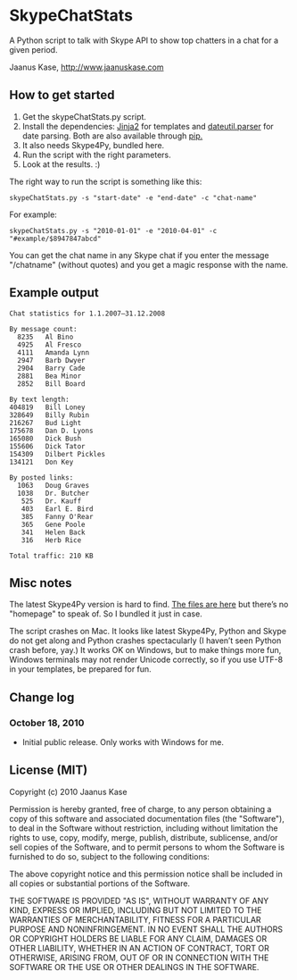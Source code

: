 # SkypeChatStats

A Python script to talk with Skype API to show top chatters in a chat for a given period.

Jaanus Kase, <http://www.jaanuskase.com>

## How to get started

1. Get the skypeChatStats.py script.
1. Install the dependencies: [Jinja2](http://jinja.pocoo.org/) for templates and [dateutil.parser](http://labix.org/python-dateutil) for date parsing. Both are also available through [pip.](http://pip.openplans.org/)
1. It also needs Skype4Py, bundled here.
1. Run the script with the right parameters.
1. Look at the results. :)

The right way to run the script is something like this:

    skypeChatStats.py -s "start-date" -e "end-date" -c "chat-name"

For example:

    skypeChatStats.py -s "2010-01-01" -e "2010-04-01" -c "#example/$8947847abcd"

You can get the chat name in any Skype chat if you enter the message "/chatname" (without quotes) and you get a magic response with the name.

## Example output

	Chat statistics for 1.1.2007–31.12.2008

	By message count:
	  8235   Al Bino
	  4925   Al Fresco
	  4111   Amanda Lynn
	  2947   Barb Dwyer
	  2904   Barry Cade
	  2881   Bea Minor
	  2852   Bill Board

	By text length:
	404819   Bill Loney
	328649   Billy Rubin
	216267   Bud Light
	175678   Dan D. Lyons
	165080   Dick Bush
	155606   Dick Tator
	154309   Dilbert Pickles
	134121   Don Key

	By posted links:
	  1063   Doug Graves
	  1038   Dr. Butcher
	   525   Dr. Kauff
	   403   Earl E. Bird
	   385   Fanny O'Rear
	   365   Gene Poole
	   341   Helen Back
	   316   Herb Rice

	Total traffic: 210 KB

## Misc notes

The latest Skype4Py version is hard to find. [The files are here](http://sourceforge.net/projects/skype4py/files/) but there’s no "homepage" to speak of. So I bundled it just in case.

The script crashes on Mac. It looks like latest Skype4Py, Python and Skype do not get along and Python crashes spectacularly (I haven’t seen Python crash before, yay.) It works OK on Windows, but to make things more fun, Windows terminals may not render Unicode correctly, so if you use UTF-8 in your templates, be prepared for fun.

## Change log

### October 18, 2010

* Initial public release. Only works with Windows for me.

## License (MIT)

Copyright (c) 2010 Jaanus Kase

Permission is hereby granted, free of charge, to any person
obtaining a copy of this software and associated documentation
files (the "Software"), to deal in the Software without
restriction, including without limitation the rights to use,
copy, modify, merge, publish, distribute, sublicense, and/or sell
copies of the Software, and to permit persons to whom the
Software is furnished to do so, subject to the following
conditions:

The above copyright notice and this permission notice shall be
included in all copies or substantial portions of the Software.

THE SOFTWARE IS PROVIDED "AS IS", WITHOUT WARRANTY OF ANY KIND,
EXPRESS OR IMPLIED, INCLUDING BUT NOT LIMITED TO THE WARRANTIES
OF MERCHANTABILITY, FITNESS FOR A PARTICULAR PURPOSE AND
NONINFRINGEMENT. IN NO EVENT SHALL THE AUTHORS OR COPYRIGHT
HOLDERS BE LIABLE FOR ANY CLAIM, DAMAGES OR OTHER LIABILITY,
WHETHER IN AN ACTION OF CONTRACT, TORT OR OTHERWISE, ARISING
FROM, OUT OF OR IN CONNECTION WITH THE SOFTWARE OR THE USE OR
OTHER DEALINGS IN THE SOFTWARE.